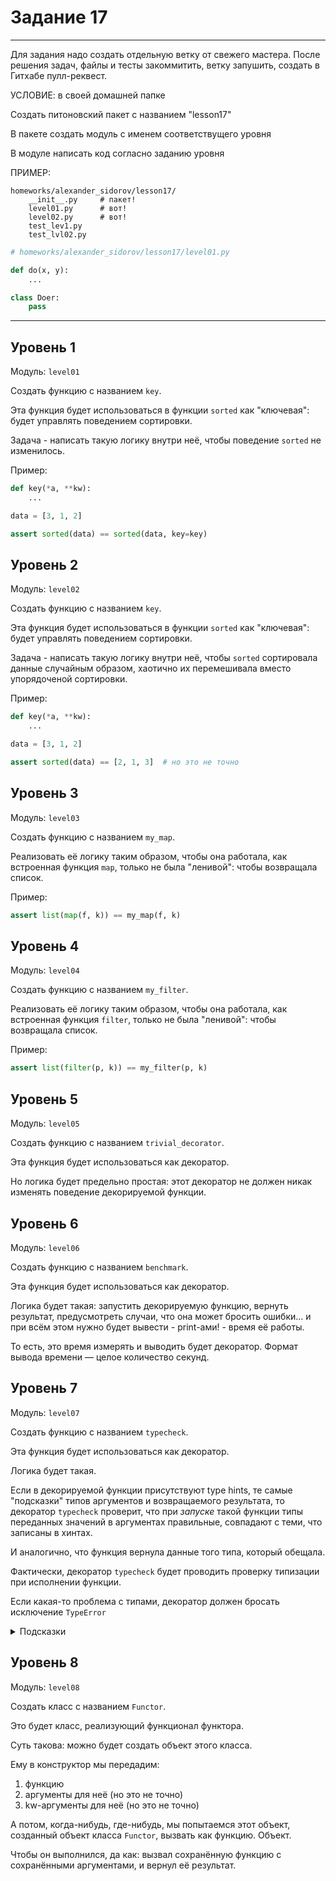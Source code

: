 # Задание 17

---

Для задания надо создать отдельную ветку от свежего мастера.
После решения задач, файлы и тесты закоммитить,
ветку запушить, создать в Гитхабе пулл-реквест.

УСЛОВИЕ: в своей домашней папке

Создать питоновский пакет с названием "lesson17"

В пакете создать модуль с именем соответствущего уровня

В модуле написать код согласно заданию уровня

ПРИМЕР:

```
homeworks/alexander_sidorov/lesson17/
    __init__.py     # пакет!
    level01.py      # вот!
    level02.py      # вот!
    test_lev1.py
    test_lvl02.py
```

```python
# homeworks/alexander_sidorov/lesson17/level01.py

def do(x, y):
    ...

class Doer:
    pass
```

---


## Уровень 1

Модуль: `level01`

Создать функцию с названием `key`.

Эта функция будет использоваться
в функции `sorted` как "ключевая":
будет управлять поведением сортировки.

Задача - написать такую логику внутри неё,
чтобы поведение `sorted` не изменилось.

Пример:

```python
def key(*a, **kw):
    ...

data = [3, 1, 2]

assert sorted(data) == sorted(data, key=key)
```

## Уровень 2

Модуль: `level02`

Создать функцию c названием `key`.

Эта функция будет использоваться
в функции `sorted` как "ключевая":
будет управлять поведением сортировки.

Задача - написать такую логику внутри неё,
чтобы `sorted` сортировала данные случайным образом,
хаотично их перемешивала вместо упорядоченой сортировки.

Пример:

```python
def key(*a, **kw):
    ...

data = [3, 1, 2]

assert sorted(data) == [2, 1, 3]  # но это не точно
``` 


## Уровень 3

Модуль: `level03`

Создать функцию c названием `my_map`.

Реализовать её логику таким образом,
чтобы она работала, как встроенная функция `map`,
только не была "ленивой": чтобы возвращала список.

Пример:

```python
assert list(map(f, k)) == my_map(f, k)
``` 


## Уровень 4

Модуль: `level04`

Создать функцию c названием `my_filter`.

Реализовать её логику таким образом,
чтобы она работала, как встроенная функция `filter`,
только не была "ленивой": чтобы возвращала список.

Пример:

```python
assert list(filter(p, k)) == my_filter(p, k)
``` 


## Уровень 5

Модуль: `level05`

Создать функцию c названием `trivial_decorator`.

Эта функция будет использоваться как декоратор.

Но логика будет предельно простая:
этот декоратор не должен никак изменять поведение
декорируемой функции.


## Уровень 6

Модуль: `level06`

Создать функцию c названием `benchmark`.

Эта функция будет использоваться как декоратор.

Логика будет такая:
запустить декорируемую функцию, вернуть результат,
предусмотреть случаи, что она может бросить ошибки...
и при всём этом нужно будет вывести - print-ами! - время её работы.

То есть, это время измерять и выводить будет декоратор.
Формат вывода времени — целое количество секунд.


## Уровень 7

Модуль: `level07`

Создать функцию c названием `typecheck`.

Эта функция будет использоваться как декоратор.

Логика будет такая.

Если в декорируемой функции присутствуют type hints,
те самые "подсказки" типов аргументов и возвращаемого результата,
то декоратор `typecheck` проверит, что при _запуске_
такой функции типы переданных значений в аргументах правильные,
совпадают с теми, что записаны в хинтах.

И аналогично, что функция вернула данные того
типа, который обещала.

Фактически, декоратор `typecheck` будет проводить
проверку типизации при исполнении функции.

Если какая-то проблема с типами, декоратор
должен бросать исключение `TypeError`

<details><summary>Подсказки</summary>

### Хинты

Есть два способа завершить функцию: что-то вернуть, или аварийно завершить, вызвав исключение.

Если функция что-то должна вернуть, мы можем использовать хинт, с типом или с синглтоном:

```python
def f(a, b) -> float:  # тип
    return a / b

def g() -> None:  # синглтон
    pass
```

Если функцию `f` в примере выше вызвать со значениями, из-за которых она сломается,
например, `f(1, 0)`, то это будет считаться аварией и нарушением хинта.

Что, если функция - известно - никогда ничего не возвращает, а всегда должна кидать исключение?

"Ничего" - это не `None`, это "механизм return, явно или неявно, не срабатывает никогда".

Для этого случая заготовлен вот такой хинт:

```python
from typing import NoReturn

def redirect(url) -> NoReturn:
    raise Redirect(url)
```

Соответственно, если функция с хинтом результата `NoReturn`, что-то вернёт - это будет нарушением хинта.
Если кинет исключение - то, соответственно, нет.


<details><summary>Таблица истинности</summary>

declared type   | exc   | result    | OUTCOME
----------------|-------|-----------|--------
NoReturn        | NO    | *         | TypeError: must raise, but don't
NoReturn        | YES   | *         | alright
T               | NO    | T         | alright
T               | NO    | not T     | TypeError: declared != actual
T               | YES   | *         | TypeError: must not raise, but do

</details>

</details>


## Уровень 8

Модуль: `level08`

Создать класс c названием `Functor`.

Это будет класс, реализующий функционал функтора.

Суть такова: можно будет создать объект этого класса.

Ему в конструктор мы передадим:
1. функцию
2. аргументы для неё (но это не точно)
3. kw-аргументы для неё (но это не точно)

А потом, когда-нибудь, где-нибудь,
мы попытаемся этот объект, созданный объект класса `Functor`,
вызвать как функцию. Объект.

Чтобы он выполнился, да как: вызвал сохранённую
функцию с сохранёнными аргументами, и вернул её
результат.
